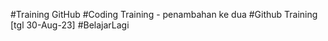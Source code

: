 #Training GitHub
#Coding Training - penambahan ke dua
#Github Training [tgl 30-Aug-23]
#BelajarLagi
